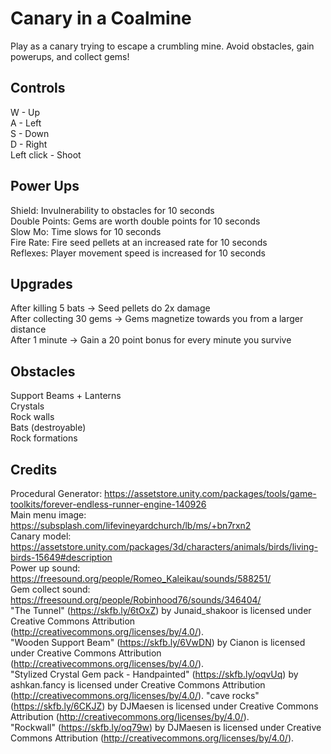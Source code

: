 # Canary in a Coalmine

Play as a canary trying to escape a crumbling mine. Avoid obstacles, gain powerups, and collect gems!

## Controls
W - Up  
A - Left  
S - Down  
D - Right  
Left click - Shoot  

## Power Ups
Shield: Invulnerability to obstacles for 10 seconds  
Double Points: Gems are worth double points for 10 seconds  
Slow Mo: Time slows for 10 seconds  
Fire Rate: Fire seed pellets at an increased rate for 10 seconds  
Reflexes: Player movement speed is increased for 10 seconds  

## Upgrades
After killing 5 bats -> Seed pellets do 2x damage  
After collecting 30 gems -> Gems magnetize towards you from a larger distance  
After 1 minute -> Gain a 20 point bonus for every minute you survive   

## Obstacles
Support Beams + Lanterns  
Crystals  
Rock walls  
Bats (destroyable)  
Rock formations  

## Credits
Procedural Generator: https://assetstore.unity.com/packages/tools/game-toolkits/forever-endless-runner-engine-140926  
Main menu image: https://subsplash.com/lifevineyardchurch/lb/ms/+bn7rxn2  
Canary model: https://assetstore.unity.com/packages/3d/characters/animals/birds/living-birds-15649#description  
Power up sound: https://freesound.org/people/Romeo_Kaleikau/sounds/588251/    
Gem collect sound: https://freesound.org/people/Robinhood76/sounds/346404/  
"The Tunnel" (https://skfb.ly/6tOxZ) by Junaid_shakoor is licensed under Creative Commons Attribution (http://creativecommons.org/licenses/by/4.0/).  
"Wooden Support Beam" (https://skfb.ly/6VwDN) by Cianon is licensed under Creative Commons Attribution (http://creativecommons.org/licenses/by/4.0/).  
"Stylized Crystal Gem pack - Handpainted" (https://skfb.ly/oqvUq) by ashkan.fancy is licensed under Creative Commons Attribution (http://creativecommons.org/licenses/by/4.0/). 
"cave rocks" (https://skfb.ly/6CKJZ) by DJMaesen is licensed under Creative Commons Attribution (http://creativecommons.org/licenses/by/4.0/).  
"Rockwall" (https://skfb.ly/oq79w) by DJMaesen is licensed under Creative Commons Attribution (http://creativecommons.org/licenses/by/4.0/).  


